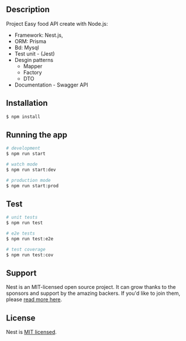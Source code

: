 
[circleci-image]: https://img.shields.io/circleci/build/github/nestjs/nest/master?token=abc123def456

## Description

Project Easy food API create with Node.js:
- Framework: Nest.js,
- ORM: Prisma
- Bd: Mysql
- Test unit - (Jest)
- Desgin patterns
    - Mapper
    - Factory
    - DTO
- Documentation - Swagger API       

## Installation

```bash
$ npm install
```

## Running the app

```bash
# development
$ npm run start

# watch mode
$ npm run start:dev

# production mode
$ npm run start:prod
```

## Test

```bash
# unit tests
$ npm run test

# e2e tests
$ npm run test:e2e

# test coverage
$ npm run test:cov
```

## Support

Nest is an MIT-licensed open source project. It can grow thanks to the sponsors and support by the amazing backers. If you'd like to join them, please [read more here](https://docs.nestjs.com/support).

## License

Nest is [MIT licensed](LICENSE).
